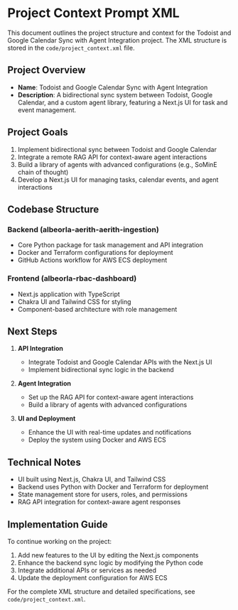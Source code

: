 # Project Context Prompt XML

This document outlines the project structure and context for the Todoist and Google Calendar Sync with Agent Integration project. The XML structure is stored in the `code/project_context.xml` file.

## Project Overview

- **Name**: Todoist and Google Calendar Sync with Agent Integration
- **Description**: A bidirectional sync system between Todoist, Google Calendar, and a custom agent library, featuring a Next.js UI for task and event management.

## Project Goals

1. Implement bidirectional sync between Todoist and Google Calendar
2. Integrate a remote RAG API for context-aware agent interactions
3. Build a library of agents with advanced configurations (e.g., SoMinE chain of thought)
4. Develop a Next.js UI for managing tasks, calendar events, and agent interactions

## Codebase Structure

### Backend (albeorla-aerith-aerith-ingestion)
- Core Python package for task management and API integration
- Docker and Terraform configurations for deployment
- GitHub Actions workflow for AWS ECS deployment

### Frontend (albeorla-rbac-dashboard)
- Next.js application with TypeScript
- Chakra UI and Tailwind CSS for styling
- Component-based architecture with role management

## Next Steps

1. **API Integration**
   - Integrate Todoist and Google Calendar APIs with the Next.js UI
   - Implement bidirectional sync logic in the backend

2. **Agent Integration**
   - Set up the RAG API for context-aware agent interactions
   - Build a library of agents with advanced configurations

3. **UI and Deployment**
   - Enhance the UI with real-time updates and notifications
   - Deploy the system using Docker and AWS ECS

## Technical Notes

- UI built using Next.js, Chakra UI, and Tailwind CSS
- Backend uses Python with Docker and Terraform for deployment
- State management store for users, roles, and permissions
- RAG API integration for context-aware agent responses

## Implementation Guide

To continue working on the project:
1. Add new features to the UI by editing the Next.js components
2. Enhance the backend sync logic by modifying the Python code
3. Integrate additional APIs or services as needed
4. Update the deployment configuration for AWS ECS

For the complete XML structure and detailed specifications, see `code/project_context.xml`.